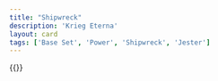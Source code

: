 ```yaml
---
title: "Shipwreck"
description: 'Krieg Eterna'
layout: card
tags: ['Base Set', 'Power', 'Shipwreck', 'Jester']
---
```

{{<card-detail-page title="Shipwreck" artwork="A Shipwreck in Stormy Seas by Claude-Joseph Vernet (1773)" />}}